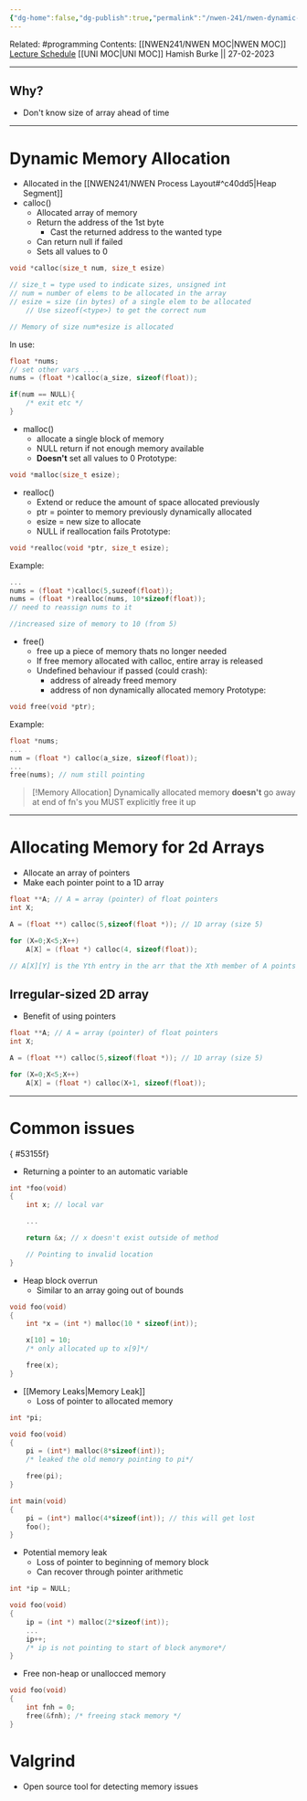 ```yaml
---
{"dg-home":false,"dg-publish":true,"permalink":"/nwen-241/nwen-dynamic-memory-management/","dgPassFrontmatter":true}
---
```


Related: #programming 
Contents: [[NWEN241/NWEN MOC\|NWEN MOC]]
[Lecture Schedule](https://ecs.wgtn.ac.nz/Courses/NWEN241_2023T1/LectureSchedule)
[[UNI MOC\|UNI MOC]]
Hamish Burke || 27-02-2023
***

## Why?
- Don't know size of array ahead of time

***

# Dynamic Memory Allocation
- Allocated in the [[NWEN241/NWEN Process Layout#^c40dd5\|Heap Segment]]
- calloc()
	- Allocated array of memory
	- Return the address of the 1st byte 
		- Cast the returned address to the wanted type
	- Can return null if failed
	- Sets all values to 0
```C
void *calloc(size_t num, size_t esize)

// size_t = type used to indicate sizes, unsigned int
// num = number of elems to be allocated in the array
// esize = size (in bytes) of a single elem to be allocated
	// Use sizeof(<type>) to get the correct num

// Memory of size num*esize is allocated
```
In use:
```C
float *nums;
// set other vars ....
nums = (float *)calloc(a_size, sizeof(float));

if(num == NULL){
	/* exit etc */
}
```

- malloc()
	- allocate a single block of memory
	- NULL return if not enough memory available
	- **Doesn't** set all values to 0
Prototype:
```C
void *malloc(size_t esize);
```


- realloc()
	- Extend or reduce the amount of space allocated previously
	- ptr = pointer to memory previously dynamically allocated
	- esize = new size to allocate
	- NULL if reallocation fails
Prototype:
```C
void *realloc(void *ptr, size_t esize);
```
Example:
```C
...
nums = (float *)calloc(5,suzeof(float));
nums = (float *)realloc(nums, 10*sizeof(float));
// need to reassign nums to it

//increased size of memory to 10 (from 5)
```

- free()
	- free up a piece of memory thats no longer needed
	- If free memory allocated with calloc, entire array is released
	- Undefined behaviour if passed (could crash):
		- address of already freed memory
		- address of non dynamically allocated memory
Prototype:
```C
void free(void *ptr);
```
Example:
```C
float *nums;
...
num = (float *) calloc(a_size, sizeof(float));
...
free(nums); // num still pointing
```


> [!Memory Allocation]
> Dynamically allocated memory **doesn't** go away at end of fn's
> you MUST explicitly free it up


***

# Allocating Memory for 2d Arrays
- Allocate an array of pointers
- Make each pointer point to a 1D array
```C
float **A; // A = array (pointer) of float pointers
int X;

A = (float **) calloc(5,sizeof(float *)); // 1D array (size 5)

for (X=0;X<5;X++)
	A[X] = (float *) calloc(4, sizeof(float));

// A[X][Y] is the Yth entry in the arr that the Xth member of A points to
```

## Irregular-sized 2D array
- Benefit of using pointers
```C
float **A; // A = array (pointer) of float pointers
int X;

A = (float **) calloc(5,sizeof(float *)); // 1D array (size 5)

for (X=0;X<5;X++)
	A[X] = (float *) calloc(X+1, sizeof(float));
```


***

# Common issues
{ #53155f}


- Returning a pointer to an automatic variable
```C
int *foo(void)
{
	int x; // local var

	...

	return &x; // x doesn't exist outside of method

	// Pointing to invalid location
}
```

- Heap block overrun
	- Similar to an array going out of bounds
```C
void foo(void)
{
	int *x = (int *) malloc(10 * sizeof(int));

	x[10] = 10;
	/* only allocated up to x[9]*/

	free(x);
}
```

- [[Memory Leaks\|Memory Leak]]
	- Loss of pointer to allocated memory
```C
int *pi;

void foo(void)
{
	pi = (int*) malloc(8*sizeof(int));
	/* leaked the old memory pointing to pi*/

	free(pi);
}

int main(void)
{
	pi = (int*) malloc(4*sizeof(int)); // this will get lost
	foo();
}
```

- Potential memory leak
	- Loss of pointer to beginning of memory block
	- Can recover through pointer arithmetic
```C
int *ip = NULL;

void foo(void)
{
	ip = (int *) malloc(2*sizeof(int));
	...
	ip++;
	/* ip is not pointing to start of block anymore*/
}
```

- Free non-heap or unallocced memory
```C
void foo(void)
{
	int fnh = 0;
	free(&fnh); /* freeing stack memory */
}
```


# Valgrind
- Open source tool for detecting memory issues

